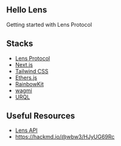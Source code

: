 Hello Lens
---

Getting started with Lens Protocol

## Stacks

- [Lens Protocol](https://lens.xyz/)
- [Next.js](https://nextjs.org/)
- [Tailwind CSS](https://tailwindcss.com/)
- [Ethers.js](https://github.com/ethers-io/ethers.js/)
- [RainbowKit](https://www.rainbowkit.com/)
- [wagmi](https://wagmi.sh/)
- [URQL](https://formidable.com/open-source/urql/)

## Useful Resources

- [Lens API](https://docs.lens.xyz/docs/introduction)
- https://hackmd.io/@wbw3/HJyUG69Rc